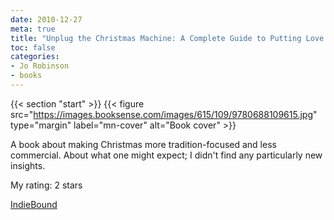 ```yaml
---
date: 2010-12-27
meta: true
title: "Unplug the Christmas Machine: A Complete Guide to Putting Love and Warmth Back into the Season"
toc: false
categories:
- Jo Robinson
- books
---
```


{{< section "start" >}}
{{< figure src="https://images.booksense.com/images/615/109/9780688109615.jpg" type="margin" label="mn-cover" alt="Book cover" >}}

A book about making Christmas more tradition-focused and less commercial. About what one might expect; I didn't find any particularly new insights. 

My rating: 2 stars  

[IndieBound](https://www.indiebound.org/book/9780688109615)
